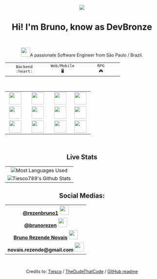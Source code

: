 <p align="center">
<img src="https://images-wixmp-ed30a86b8c4ca887773594c2.wixmp.com/f/4ed92f9c-c1e6-4bc2-9b0a-9d9d6ddb417a/d1tsuz8-7e2249f4-1493-4719-982d-469ec550695e.gif?token=eyJ0eXAiOiJKV1QiLCJhbGciOiJIUzI1NiJ9.eyJzdWIiOiJ1cm46YXBwOiIsImlzcyI6InVybjphcHA6Iiwib2JqIjpbW3sicGF0aCI6IlwvZlwvNGVkOTJmOWMtYzFlNi00YmMyLTliMGEtOWQ5ZDZkZGI0MTdhXC9kMXRzdXo4LTdlMjI0OWY0LTE0OTMtNDcxOS05ODJkLTQ2OWVjNTUwNjk1ZS5naWYifV1dLCJhdWQiOlsidXJuOnNlcnZpY2U6ZmlsZS5kb3dubG9hZCJdfQ.xZtuIP3w_p8c5E7DKSUoKblCmNbSpIrojaAapowq-4Q" />
<h1 align="center"> Hi! I'm Bruno, know as DevBronze</h1>
</p>
<br/>
<p align="center"><img src="https://github.com/TheDudeThatCode/TheDudeThatCode/blob/master/Assets/Developer.gif" width="30px"/>A passionate Software Engineer from São Paulo / Brazil. <br/> 
<table align="center">
  <tbody>
    <tr>
      <td width="25%" align="center">
        <samp>Backend <br>:heart:</samp>
      </td>
      <td width="25%" align="center">
        <samp>Web/Mobile <br>🖥</samp>
      </td>
      <td width="25%" align="center">
        <samp>RPG<br>🎮</samp>
      </td>
    </tr>
  </tbody>
</table>
<br/>
<table align="center">
  <tbody>
    <tr valign="top">
      <td width="20%" align="center">
        <img height="40px" src="https://cdn.svgporn.com/logos/aws.svg" />
      </td>
      <td width="20%" align="center">
        <img height="40px" src="https://upload.wikimedia.org/wikipedia/commons/thumb/f/fa/Microsoft_Azure.svg/2048px-Microsoft_Azure.svg.png" />
      </td>
      <td width="20%" align="center">
        <img height="40px" src="https://cdn.svgporn.com/logos/scala.svg" />
      </td>
      <td width="20%" align="center">
        <img height="40px" src="https://cdn.svgporn.com/logos/typescript-icon.svg" />
      </td>
    </tr>
    <tr valign="top">
    </tr>
    <tr valign="top">
      <td width="20%" align="center">
        <img height="40px" src="https://cdn.svgporn.com/logos/react.svg" />
      </td>
      <td width="25%" align="center">
        <img height="40px" src="https://cdn.svgporn.com/logos/go.svg" />
      </td>
      <td width="20%" align="center">
        <img height="40px" src="https://cdn.svgporn.com/logos/git-icon.svg" />
      </td>
      <td width="20%" align="center">
        <img height="40px" src="https://cdn.svgporn.com/logos/java.svg" />
      </td>
    </tr>
     <tr valign="top">
      <td width="20%" align="center">
        <img height="40px" src="https://cdn.svgporn.com/logos/docker.svg" />
      </td>
      <td width="25%" align="center">
        <img height="40px" src="https://cdn.svgporn.com/logos/kubernetes.svg" />
      </td>
      <td width="20%" align="center">
        <img height="40px" src="https://cdn.svgporn.com/logos/terraform.svg" />
      </td>
      <td width="20%" align="center">
        <img height="40px" src="https://cdn.svgporn.com/logos/spring.svg" />
      </td>
    </tr>
  </tbody>
</table>
<br>
<h2 align="center"><b>Live Stats </b></h2>

<table align="center">
  <tbody>
    <tr valign="top">
      <td align="center">
        <img src="https://github-readme-stats.vercel.app/api/top-langs/?username=midhatdrops&show_icons=true&hide_border=true&hide=javascript&theme=tokyonight&layout=compact" alt="Most Languages Used">
      </td>
    </tr>
    <tr valign="top">
    </tr>
    <tr>
      <td align="center">
         <img src="https://github-readme-stats.vercel.app/api?username=midhatdrops&show_icons=true&hide_border=true&theme=tokyonight" alt="Tiesco789's Github Stats" />
      </td>
    </tr>
    <tr valign="top">
    </tr>
    <tr valign="top">
    </tr>
  </tbody>
</table>

<h2 align="center"><b>Social Medias: </b></h2>

<table align="center">
  <tbody>
    <tr valign="top">
      <td align="center">
        <b><a href="https://twitter.com/rezenbruno1">@rezenbruno1</a> <img src="https://github.com/TheDudeThatCode/TheDudeThatCode/blob/master/Assets/Twitter.svg" width="30px"/></b>
      </td>
    </tr>
    <tr valign="top">
    </tr>
    <tr>
      <td align="center">
         <b><a href="https://www.instagram.com/brunorezen">@brunorezen</a> <img src="https://github.com/TheDudeThatCode/TheDudeThatCode/blob/master/Assets/Instagram.svg" width="30px"/></b>
      </td>
    </tr>
    <tr valign="top">
     <td align="center">
         <b><a href="https://www.linkedin.com/in/bruno-rezende-novais-8328b11b7/">Bruno Rezende Novais</a> <img src="https://github.com/TheDudeThatCode/TheDudeThatCode/blob/master/Assets/Linkedin.svg" width="30px"/></b>
      </td>
    </tr>
    <tr valign="top">
    <td align="center">
         <b>novais.rezende@gmail.com <img src="https://github.com/TheDudeThatCode/TheDudeThatCode/blob/master/Assets/Gmail.svg" width="30px"/></b>
      </td>
    </tr>
  </tbody>
</table>
<br/>
<p align="center">Credits to: <a href="https://github.com/Tiesco789">Tiesco</a> / <a href="https://github.com/TheDudeThatCode">TheDudeThatCode</a> / <a href="https://github.com/anuraghazra/github-readme-stats">GitHub readme</a></p>
